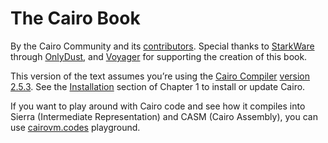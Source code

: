 # The Cairo Book 

By the Cairo Community and its [contributors](https://github.com/cairo-book/cairo-book.github.io). Special thanks to [StarkWare](https://starkware.co/) through [OnlyDust](https://www.onlydust.xyz/), and [Voyager](https://voyager.online/) for supporting the creation of this book.

This version of the text assumes you’re using the [Cairo Compiler](https://github.com/starkware-libs/cairo) [version 2.5.3](https://github.com/starkware-libs/cairo/releases). See the [Installation](ch01-01-installation.md) section of Chapter 1 to install or update Cairo.

If you want to play around with Cairo code and see how it compiles into Sierra (Intermediate Representation) and CASM (Cairo Assembly), you can use [cairovm.codes](https://cairovm.codes/) playground.
